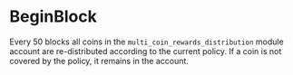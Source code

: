 <!--
order: 4
-->

# BeginBlock

Every 50 blocks all coins in the `multi_coin_rewards_distribution` module account
are re-distributed according to the current policy. If a coin is not covered
by the policy, it remains in the account.
